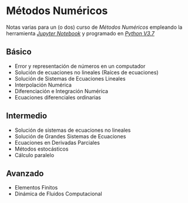 # Métodos Numéricos

Notas varias para un (o dos) curso de *Métodos Numéricos* empleando la herramienta *[Jupyter Notebook](http://jupyter.org/ "Jupyter Notebook's home page")* y programado en *[Python V3.7](https://www.python.org/ "Python's home page")*

## Básico
- Error y representación de números en un computador
- Solución de ecuaciones no lineales (Raíces de ecuaciones)
- Solución de Sistemas de Ecuaciones Lineales
- Interpolación Numérica
- Diferenciación e Integración Numérica
- Ecuaciones diferenciales ordinarias

## Intermedio
- Solución de sistemas de ecuaciones no lineales
- Solución de Grandes Sistemas de Ecuaciones
- Ecuaciones en Derivadas Parciales
- Métodos estocásticos
- Cálculo paralelo

## Avanzado
- Elementos Finitos
- Dinámica de Fluidos Computacional

